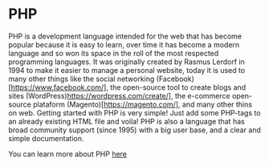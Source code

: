 # PHP

PHP is a development language intended for the web that has become popular because it is easy to learn, over time it has become a modern language and so won its space in the roll of the most respected programming languages. It was originally created by Rasmus Lerdorf in 1994 to make it easier to manage a personal website, today it is used to many other things like the social networking (Facebook) [https://www.facebook.com/], the open-source tool to create blogs and sites (WordPress)https://wordpress.com/create/], the e-commerce open-source plataform (Magento)[https://magento.com/], and many other thins on web. Getting started with PHP is very simple! Just add some PHP-tags to an already existing HTML file and voila!
	PHP is also a language that has broad community support (since 1995) with a big user base, and a clear and simple documentation.

You can learn more about PHP [here](http://php.net/manual/en/intro-whatis.php)
